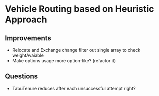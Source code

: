 # Vehicle Routing based on Heuristic Approach

## Improvements

- Relocate and Exchange change filter out single array to check weightAvaiable
- Make options usage more option-like? (refactor it)

## Questions

- TabuTenure reduces after each unsuccessful attempt right?